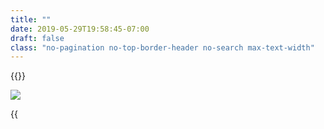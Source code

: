 ```yaml
---
title: ""
date: 2019-05-29T19:58:45-07:00
draft: false
class: "no-pagination no-top-border-header no-search max-text-width"
---
```


{{<title-card>}}

![](/images/sqlcommenter_logo.png)

{{<title>}} is a suite of middlewares/plugins that enable your ORMs to augment SQL statements before execution, with comments containing
information about the code that caused its execution. This helps in easily correlating slow performance with source code and giving insights into backend database performance. In short it provides some observability into the state of your client-side applications and their impact on the database's server-side.

- [Value](#value)
- [Sample](#sample)
- [Interpretation](#interpretation)
- [Getting started](#getting-started)
- [Support](#support)
    - [Languages](#languages)
    - [Frameworks](#frameworks)
    - [Databases](#databases)
- [Source code](#source-code)

### Value
sqlcommenter provides instrumentation/wrappers to augment SQL from frameworks and ORMs. The augmented SQL provides key='value' comments
that help correlate usercode with ORM generated SQL statements and they can be examined in your database server logs. It provides deeper
observability insights into the state of your applications all the way to your database server.

### Sample

This log was extracted from a live web application

```shell
2019-05-28 11:54:50.780 PDT [64128] LOG:  statement: INSERT INTO "polls_question"
("question_text", "pub_date") VALUES
('What is this?', '2019-05-28T18:54:50.767481+00:00'::timestamptz) RETURNING
"polls_question"."id" /*controller='index',db_driver='django.db.backends.postgresql',
framework='django%3A2.2.1',route='%5Epolls/%24',
traceparent='00-5bd66ef5095369c7b0d1f8f4bd33716a-c532cb4098ac3dd2-01',
tracestate='congo%3Dt61rcWkgMzE%2Crojo%3D00f067aa0ba902b7'*/
```

### Interpretation

On examining the SQL statement from above in [Sample](#sample) and examining the comment in `/*...*/`
```sql
/*controller='index',db_driver='django.db.backends.postgresql',
framework='django%3A2.2.1',route='%5Epolls/%24',
traceparent='00-5bd66ef5095369c7b0d1f8f4bd33716a-c532cb4098ac3dd2-01',
tracestate='congo%3Dt61rcWkgMzE%2Crojo%3D00f067aa0ba902b7'*/
```

we can now correlate and pinpoint the fields in the above slow SQL query to our source code in our web application:

Original field|Interpretation
---|----
`controller='index'`|Controller name `^/polls/$`
`db_driver='django.db.backends.postgresql'`|Database driver `django.db.backends.postgresql`
`framework='django%3A2.2.1'`|Framework version of `django 2.2.1`
`route='%5Epolls/%24'`|Route of `^/polls/$`
`traceparent='00-5bd66ef5095369c7b0d1f8f4bd33716a-c532cb4098ac3dd2-01'`|[W3C TraceContext.Traceparent](https://www.w3.org/TR/trace-context/#traceparent-field) of '00-5bd66ef5095369c7b0d1f8f4bd33716a-c532cb4098ac3dd2-01'
`tracestate='congo%3Dt61rcWkgMzE%2Crojo%3D00f067aa0ba902b7'`|[W3C TraceContext.Tracestate](https://www.w3.org/TR/trace-context/#tracestate-field) with entries congo=t61rcWkgMzE,rojo=00f067aa0ba902b7

### Support
We support a variety of languages and frameworks such as:

#### Languages
{{<card-vendor href="/python" src="/images/python-logo.png">}}
{{<card-vendor href="/java" src="/images/java-logo.png">}}
{{<card-vendor href="/node" src="/images/nodejs-logo.png">}}
{{<card-vendor href="/ruby" src="/images/ruby-logo.png">}}

#### Frameworks
{{<card-vendor href="/python/django" src="/images/django-logo.png">}}
{{<card-vendor href="/node/knex" src="/images/knex-logo.png">}}
{{<card-vendor href="/python/psycopg2" src="/images/psycopg2-logo.png">}}
{{<card-vendor href="/node/sequelize" src="/images/sequelize-logo.png">}}
{{<card-vendor href="/python/sqlalchemy" src="/images/sqlalchemy-logo.png">}}
{{<card-vendor href="/java/hibernate" src="/images/hibernate-logo.svg">}}
{{<card-vendor href="/node/express" src="/images/express_js-logo.png">}}
{{<card-vendor href="/java/spring" src="/images/spring-logo.png">}}
{{<card-vendor href="/python/flask" src="/images/flask-logo.png">}}
{{<card-vendor href="/ruby/rails" src="/images/activerecord_marginalia-logo.png">}}

#### Databases

We have tested the instrumentation on the following databases:

{{<card-vendor href="/databases/postgresql" src="/images/postgresql-logo.png">}}
{{<card-vendor href="/databases/mysql" src="/images/mysql-logo.png">}}
{{<card-vendor href="/databases/mariadb" src="/images/mariadb-logo.png">}}
{{<card-vendor href="https://sqlite.org/cli.html" src="/images/sqlite-logo.png">}}
{{<card-vendor href="https://cloud.google.com/sql/" src="/images/cloudsql-logo.png">}}

### Source code
The project is hosted on [Github](https://github.com/google/sqlcommenter/)
